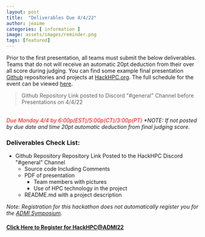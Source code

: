 ```yaml
---
layout: post
title:  "Deliverables Due 4/4/22"
author: jeaime
categories: [ information ]
image: assets/images/reminder.png
tags: [featured]
---
```


Prior to the first presentation, all teams must submit the below deliverables. Teams that do not will receive an automatic 20pt deduction from their over all score during judging. You can find some example final presentation [Github](https://github.com/) repositories and projects at [HackHPC.org](http://hackhpc.org/pasthacks/#content2). The full schedule for the event can be viewed [here](https://hackhpc.github.io/ADMI22/schedule.html).

>Github Repository Link posted to Discord "#general" Channel before Presentations on 4/4/22

<br><i><font color='red'>Due Monday 4/4 by 6:00p(EST)/5:00p(CT)/3:00p(PT)</font></i>
_*NOTE: If not posted by due date and time 20pt automatic deduction from final judging score._

### Deliverables Check List:
* Github Repository Repository Link Posted to the HackHPC Discord "#general" Channel
  * Source code Including Comments
  * PDF of presentation
    * Team members with pictures
    * Use of HPC technology in the project
  * README.md with a project description

*Note: Registration for this hackathon does not automatically register you for the [ADMI Symposium](https://www.admiusa.org/admi2022/).*
#### [Click Here to Register for HackHPC@ADMI22](https://forms.gle/9cneEyYo8jvTkez79)